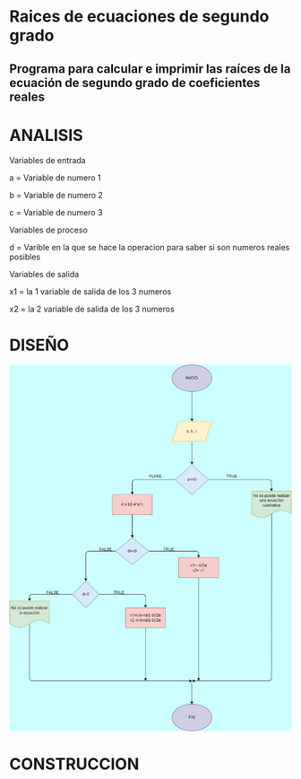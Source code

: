 # Raices de ecuaciones de segundo grado


## Programa para calcular e imprimir las raíces de la ecuación de segundo grado de coeficientes reales

# ANALISIS


Variables de entrada 

a = Variable de numero 1 

b = Variable de numero 2 

c = Variable de numero 3

Variables de proceso

d = Varible en la que se hace la operacion para saber si son numeros reales posibles


Variables de salida

 x1 = la 1 variable de salida de los 3 numeros
 
 x2 = la 2 variable de salida de los 3 numeros

# DISEÑO

![Diagrama de flujo](diagrama.png "diagrama de flujo")

# CONSTRUCCION